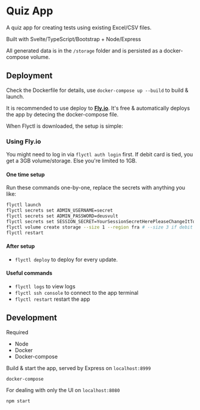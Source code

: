 # Quiz App

A quiz app for creating tests using existing Excel/CSV files.

Built with Svelte/TypeScript/Bootstrap + Node/Express

All generated data is in the `/storage` folder and is persisted as a docker-compose volume.

## Deployment

Check the Dockerfile for details, use `docker-compose up --build` to build & launch.

It is recommended to use deploy to [**Fly.io**](https://fly.io/). It's free & automatically deploys the app by detecing the docker-compose file.

When Flyctl is downloaded, the setup is simple:

### Using Fly.io
You might need to log in via `flyctl auth login` first.
If debit card is tied, you get a 3GB volume/storage. Else you're limited to 1GB.

#### One time setup

Run these commands one-by-one, replace the secrets with anything you like:
```bash
flyctl launch
flyctl secrets set ADMIN_USERNAME=secret
flyctl secrets set ADMIN_PASSWORD=deusvult
flyctl secrets set SESSION_SECRET=YourSessionSecretHerePleaseChangeItToSomethingElse
flyctl volume create storage --size 1 --region fra # --size 3 if debit card tied to account
flyctl restart
```
  
#### After setup
- `flyctl deploy` to deploy for every update.

#### Useful commands
- `flyctl logs` to view logs
- `flyctl ssh console` to connect to the app terminal
- `flyctl restart` restart the app

## Development

Required 
- Node
- Docker
- Docker-compose

Build & start the app, served by Express on `localhost:8999`
```
docker-compose 
```

For dealing with only the UI on `localhost:8080`
```
npm start
```
